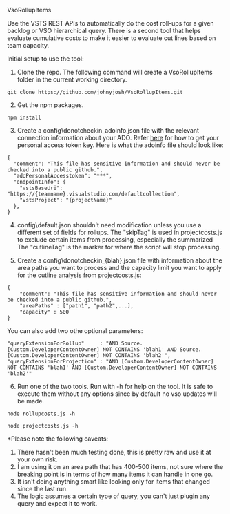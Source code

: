  VsoRollupItems

Use the VSTS REST APIs to automatically do the cost roll-ups for a given backlog or VSO hierarchical query. There is a second tool that helps evaluate cumulative costs to make it easier to evaluate cut lines based on team capacity.

Initial setup to use the tool:
1. Clone the repo. The following command will create a VsoRollupItems folder in the current working directory.
```
git clone https://github.com/johnyjosh/VsoRollupItems.git
```
2. Get the npm packages.
```
npm install
```
3. Create a config\donotcheckin_adoinfo.json file with the relevant connection information about your ADO. Refer [here](https://docs.microsoft.com/en-us/vsts/accounts/use-personal-access-tokens-to-authenticate) for how to get your personal access token key. Here is what the adoinfo file should look like:
 
```
{
  "comment": "This file has sensitive information and should never be checked into a public github.",
  "adoPersonalAccesstoken": "***",
  "endpointInfo": {
    "vstsBaseUri": "https://{teamname}.visualstudio.com/defaultcollection",
    "vstsProject": "{projectName}"
  },
}
```

4. config\default.json shouldn't need modification unless you use a different set of fields for rollups.
The "skipTag" is used in projectcosts.js to exclude certain items from processing, especially the summarized 
The "cutlineTag" is the marker for where the script will stop processing.

5. Create a config\donotcheckin_{blah}.json file with information about the area paths you want to process and the capacity limit you want to apply for the cutline analysis from projectcosts.js:
```
{
    "comment": "This file has sensitive information and should never be checked into a public github.",
    "areaPaths" : ["path1", "path2",...],
    "capacity" : 500
}
```
You can also add two othe optional parameters:
```
"queryExtensionForRollup"     : "AND Source.[Custom.DeveloperContentOwner] NOT CONTAINS 'blah1' AND Source.[Custom.DeveloperContentOwner] NOT CONTAINS 'blah2'",
"queryExtensionForProjection" : "AND [Custom.DeveloperContentOwner] NOT CONTAINS 'blah1' AND [Custom.DeveloperContentOwner] NOT CONTAINS 'blah2'"
```

6. Run one of the two tools. Run with -h for help on the tool. It is safe to execute them without any options since by default no vso updates will be made.
```
node rollupcosts.js -h
```
```
node projectcosts.js -h
```

*Please note the following caveats:
1. There hasn't been much testing done, this is pretty raw and use it at your own risk.
2. I am using it on an area path that has 400-500 items, not sure where the breaking point is in terms of how many items it can handle in one go.
3. It isn't doing anything smart like looking only for items that changed since the last run.
4. The logic assumes a certain type of query, you can't just plugin any query and expect it to work.
